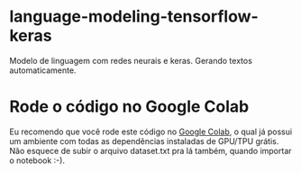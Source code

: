 # language-modeling-tensorflow-keras
Modelo de linguagem com redes neurais e keras. Gerando textos automaticamente.

# Rode o código no Google Colab
Eu recomendo que você rode este código no [Google Colab](https://colab.research.google.com/drive/1-891rNX7c43KLYKNTwi8ASBg0Lph2kNy), o qual já possui um ambiente com todas as dependências instaladas de GPU/TPU grátis.
Não esquece de subir o arquivo dataset.txt pra lá também, quando importar o notebook :-).

